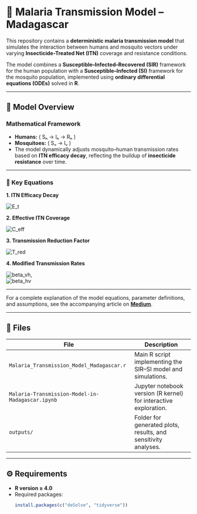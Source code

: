 # 🦟 Malaria Transmission Model – Madagascar

This repository contains a **deterministic malaria transmission model** that simulates the interaction between humans and mosquito vectors under varying **Insecticide-Treated Net (ITN)** coverage and resistance conditions.  

The model combines a **Susceptible–Infected–Recovered (SIR)** framework for the human population with a **Susceptible–Infected (SI)** framework for the mosquito population, implemented using **ordinary differential equations (ODEs)** solved in **R**.

---

## 📘 Model Overview

### Mathematical Framework
- **Humans:** ( Sₕ → Iₕ → Rₕ )  
- **Mosquitoes:** ( Sᵥ → Iᵥ )  
- The model dynamically adjusts mosquito–human transmission rates based on **ITN efficacy decay**, reflecting the buildup of **insecticide resistance** over time.

---

### 🧮 Key Equations

**1. ITN Efficacy Decay**

![E_t](https://latex.codecogs.com/svg.image?E_t%20=%20E_{initial}%20e^{-ResistanceRate%20(t/365)})

**2. Effective ITN Coverage**

![C_eff](https://latex.codecogs.com/svg.image?C_{eff}%20=%20ITN_{Coverage}%20\cdot%20E_t)

**3. Transmission Reduction Factor**

![T_red](https://latex.codecogs.com/svg.image?T_{red}%20=%201%20-%20C_{eff})

**4. Modified Transmission Rates**

![beta_vh](https://latex.codecogs.com/svg.image?\beta_{v%20\rightarrow%20h}%20=%20\beta_{v,\text{base}}%20\cdot%20T_{red}),  
![beta_hv](https://latex.codecogs.com/svg.image?\beta_{h%20\rightarrow%20v}%20=%20\beta_{h,\text{base}}%20\cdot%20T_{red})

---

For a complete explanation of the model equations, parameter definitions, and assumptions, see the accompanying article on **[Medium](https://medium.com/@freshsafoduker300/simulating-and-fitting-malaria-transmission-model-in-madagascar-impact-of-insecticide-treated-nets-fd9c10d4cda4)**.

---

## 🧩 Files

| File | Description |
|------|--------------|
| `Malaria_Transmission_Model_Madagascar.r` | Main R script implementing the SIR–SI model and simulations. |
| `Malaria-Transmission-Model-in-Madagascar.ipynb` | Jupyter notebook version (R kernel) for interactive exploration. |
| `outputs/` | Folder for generated plots, results, and sensitivity analyses. |

---

## ⚙️ Requirements

- **R version ≥ 4.0**
- Required packages:
  ```r
  install.packages(c("deSolve", "tidyverse"))
